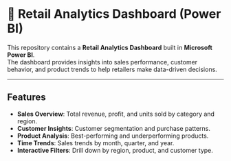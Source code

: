 # 🛒 Retail Analytics Dashboard (Power BI)

This repository contains a **Retail Analytics Dashboard** built in **Microsoft Power BI**.  
The dashboard provides insights into sales performance, customer behavior, and product trends to help retailers make data-driven decisions.

---

## Features

- **Sales Overview**: Total revenue, profit, and units sold by category and region.
- **Customer Insights**: Customer segmentation and purchase patterns.
- **Product Analysis**: Best-performing and underperforming products.
- **Time Trends**: Sales trends by month, quarter, and year.
- **Interactive Filters**: Drill down by region, product, and customer type.



